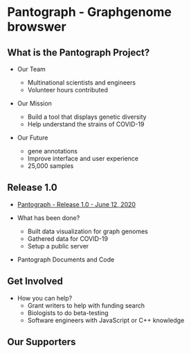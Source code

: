 # Pantograph - Graphgenome browswer


## What is the Pantograph Project?

* Our Team
    * Multinational scientists and engineers
    * Volunteer hours contributed

* Our Mission
    * Build a tool that displays genetic diversity
    * Help understand the strains of COVID-19

* Our Future
    * gene annotations
    * Improve interface and user experience
    * 25,000 samples


## Release 1.0

* [Pantograph - Release 1.0 - June 12, 2020](release_1_0)

* What has been done?

    * Built data visualization for graph genomes
    * Gathered data for COVID-19
    * Setup a public server
    
* Pantograph Documents and Code


## Get Involved

* How you can help?
    * Grant writers to help with funding search
    * Biologists to do beta-testing
    * Software engineers with JavaScript or C++ knowledge


## Our Supporters

